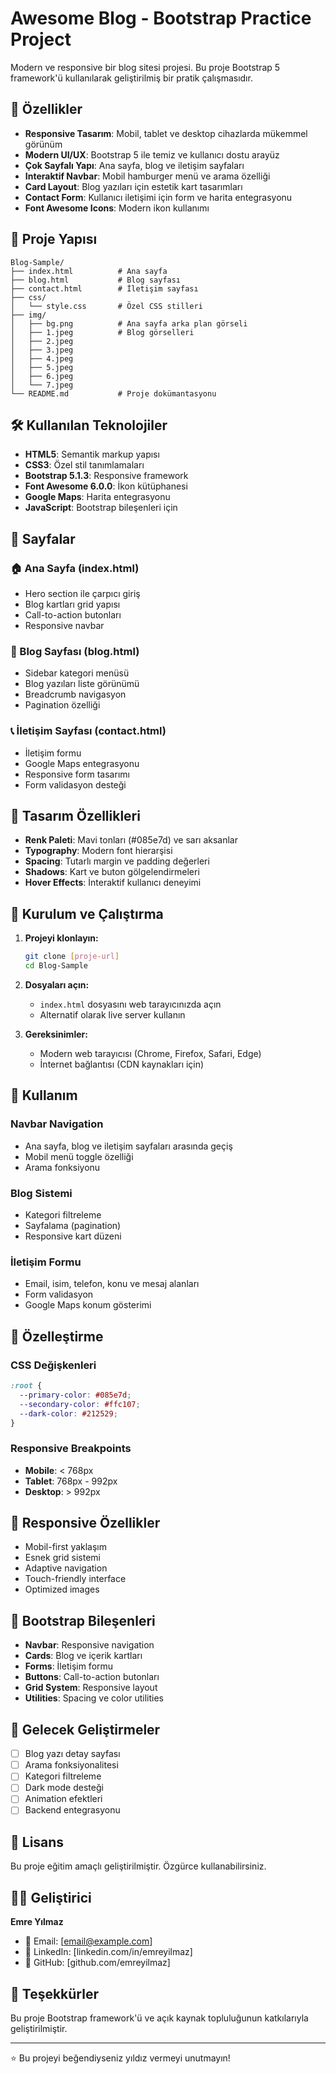 # Awesome Blog - Bootstrap Practice Project

Modern ve responsive bir blog sitesi projesi. Bu proje Bootstrap 5 framework'ü kullanılarak geliştirilmiş bir pratik çalışmasıdır.

## 🚀 Özellikler

- **Responsive Tasarım**: Mobil, tablet ve desktop cihazlarda mükemmel görünüm
- **Modern UI/UX**: Bootstrap 5 ile temiz ve kullanıcı dostu arayüz
- **Çok Sayfalı Yapı**: Ana sayfa, blog ve iletişim sayfaları
- **Interaktif Navbar**: Mobil hamburger menü ve arama özelliği
- **Card Layout**: Blog yazıları için estetik kart tasarımları
- **Contact Form**: Kullanıcı iletişimi için form ve harita entegrasyonu
- **Font Awesome Icons**: Modern ikon kullanımı

## 📁 Proje Yapısı

```
Blog-Sample/
├── index.html          # Ana sayfa
├── blog.html           # Blog sayfası
├── contact.html        # İletişim sayfası
├── css/
│   └── style.css       # Özel CSS stilleri
├── img/
│   ├── bg.png          # Ana sayfa arka plan görseli
│   ├── 1.jpeg          # Blog görselleri
│   ├── 2.jpeg
│   ├── 3.jpeg
│   ├── 4.jpeg
│   ├── 5.jpeg
│   ├── 6.jpeg
│   └── 7.jpeg
└── README.md           # Proje dokümantasyonu
```

## 🛠️ Kullanılan Teknolojiler

- **HTML5**: Semantik markup yapısı
- **CSS3**: Özel stil tanımlamaları
- **Bootstrap 5.1.3**: Responsive framework
- **Font Awesome 6.0.0**: İkon kütüphanesi
- **Google Maps**: Harita entegrasyonu
- **JavaScript**: Bootstrap bileşenleri için

## 📱 Sayfalar

### 🏠 Ana Sayfa (index.html)
- Hero section ile çarpıcı giriş
- Blog kartları grid yapısı
- Call-to-action butonları
- Responsive navbar

### 📝 Blog Sayfası (blog.html)
- Sidebar kategori menüsü
- Blog yazıları liste görünümü
- Breadcrumb navigasyon
- Pagination özelliği

### 📞 İletişim Sayfası (contact.html)
- İletişim formu
- Google Maps entegrasyonu
- Responsive form tasarımı
- Form validasyon desteği

## 🎨 Tasarım Özellikleri

- **Renk Paleti**: Mavi tonları (#085e7d) ve sarı aksanlar
- **Typography**: Modern font hierarşisi
- **Spacing**: Tutarlı margin ve padding değerleri
- **Shadows**: Kart ve buton gölgelendirmeleri
- **Hover Effects**: İnteraktif kullanıcı deneyimi

## 🚀 Kurulum ve Çalıştırma

1. **Projeyi klonlayın:**
   ```bash
   git clone [proje-url]
   cd Blog-Sample
   ```

2. **Dosyaları açın:**
   - `index.html` dosyasını web tarayıcınızda açın
   - Alternatif olarak live server kullanın

3. **Gereksinimler:**
   - Modern web tarayıcısı (Chrome, Firefox, Safari, Edge)
   - İnternet bağlantısı (CDN kaynakları için)

## 📝 Kullanım

### Navbar Navigation
- Ana sayfa, blog ve iletişim sayfaları arasında geçiş
- Mobil menü toggle özelliği
- Arama fonksiyonu

### Blog Sistemi
- Kategori filtreleme
- Sayfalama (pagination)
- Responsive kart düzeni

### İletişim Formu
- Email, isim, telefon, konu ve mesaj alanları
- Form validasyon
- Google Maps konum gösterimi

## 🔧 Özelleştirme

### CSS Değişkenleri
```css
:root {
  --primary-color: #085e7d;
  --secondary-color: #ffc107;
  --dark-color: #212529;
}
```

### Responsive Breakpoints
- **Mobile**: < 768px
- **Tablet**: 768px - 992px
- **Desktop**: > 992px

## 📱 Responsive Özellikler

- Mobil-first yaklaşım
- Esnek grid sistemi
- Adaptive navigation
- Touch-friendly interface
- Optimized images

## 🎯 Bootstrap Bileşenleri

- **Navbar**: Responsive navigation
- **Cards**: Blog ve içerik kartları
- **Forms**: İletişim formu
- **Buttons**: Call-to-action butonları
- **Grid System**: Responsive layout
- **Utilities**: Spacing ve color utilities

## 🌟 Gelecek Geliştirmeler

- [ ] Blog yazı detay sayfası
- [ ] Arama fonksiyonalitesi
- [ ] Kategori filtreleme
- [ ] Dark mode desteği
- [ ] Animation efektleri
- [ ] Backend entegrasyonu

## 📄 Lisans

Bu proje eğitim amaçlı geliştirilmiştir. Özgürce kullanabilirsiniz.

## 👨‍💻 Geliştirici

**Emre Yılmaz**
- 📧 Email: [email@example.com]
- 💼 LinkedIn: [linkedin.com/in/emreyilmaz]
- 🐙 GitHub: [github.com/emreyilmaz]

## 🙏 Teşekkürler

Bu proje Bootstrap framework'ü ve açık kaynak topluluğunun katkılarıyla geliştirilmiştir.

---

⭐ Bu projeyi beğendiyseniz yıldız vermeyi unutmayın!
